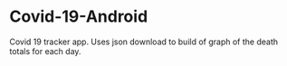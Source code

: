 # Covid-19-Android

Covid 19 tracker app. Uses json download to build of graph of the death totals for each day.
